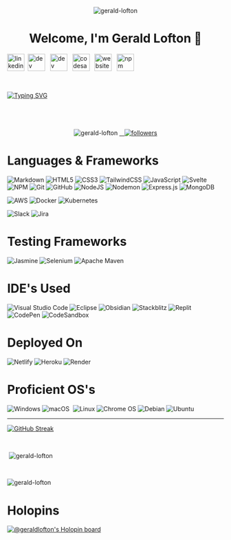 <p align="center"> 
  <img src="https://rdkcentral.com/wp-content/uploads/2021/05/join-code@2x.jpg" alt="gerald-lofton" /> 
</p>  

<h1 align="center">
  <b>Welcome, I'm Gerald Lofton</b> 🚀
</h1>

[<img src='https://cdn.jsdelivr.net/npm/simple-icons@3.0.1/icons/linkedin.svg' alt='linkedin' height='40'>](https://www.linkedin.com/in/gerald-l-555420212/)&nbsp; [<img src='https://cdn.jsdelivr.net/npm/simple-icons@3.0.1/icons/dev-dot-to.svg' alt='dev' height='40'>](https://dev.to/GeraldLofton) &nbsp; [<img src='https://cdn.jsdelivr.net/npm/simple-icons@3.0.1/icons/hashnode.svg' alt='dev' height='40'>](https://hashnode.com/@GeraldLofton) &nbsp; [<img src='https://cdn.jsdelivr.net/npm/simple-icons@3.0.1/icons/codesandbox.svg' alt='codesandbox' height='40'>](https://codesandbox.io/u/Gerald-Lofton) &nbsp; [<img src='https://cdn.jsdelivr.net/npm/simple-icons@3.0.1/icons/icloud.svg' alt='website' height='40'>](https://dev.page/geraldlofton) &nbsp; [<img src='https://cdn.jsdelivr.net/npm/simple-icons@3.0.1/icons/npm.svg' alt='npm' height='40'>](https://www.npmjs.com/~geraldlofton)

<br>

<p align="center">
 
 [![Typing SVG](https://readme-typing-svg.demolab.com?font=Roboto+mono&weight=500&size=35&duration=2500&pause=3500&color=00F70E&center=true&vCenter=true&width=435&lines=Full-Stack+Developer)](https://git.io/typing-svg)

</p>

#

<br>

<p align="center"> <img src="https://komarev.com/ghpvc/?username=gerald-lofton&label=Profile%20views&color=0eb437&style=flat" alt="gerald-lofton" />
<a href="https://github.com/Gerald-Lofton?tab=followers">&nbsp;&nbsp;
<img alt="followers" title="Follow me on Github" src="https://custom-icon-badges.demolab.com/github/followers/Gerald-Lofton?color=236ad3&labelColor=1155ba&style=for-the-badge&logo=person-add&label=Follow&logoColor=white"/></a>
</p>

#


</p>

# Languages & Frameworks

![Markdown](https://img.shields.io/badge/markdown-%23000000.svg?style=for-the-badge&logo=markdown&logoColor=white)&nbsp;![HTML5](https://img.shields.io/badge/html5-%23E34F26.svg?style=for-the-badge&logo=html5&logoColor=white)&nbsp;![CSS3](https://img.shields.io/badge/css3-%231572B6.svg?style=for-the-badge&logo=css3&logoColor=white)&nbsp;![TailwindCSS](https://img.shields.io/badge/tailwindcss-%2338B2AC.svg?style=for-the-badge&logo=tailwind-css&logoColor=white)&nbsp;![JavaScript](https://img.shields.io/badge/javascript-%23323330.svg?style=for-the-badge&logo=javascript&logoColor=%23F7DF1E)&nbsp;![Svelte](https://img.shields.io/badge/svelte-%23f1413d.svg?style=for-the-badge&logo=svelte&logoColor=white)&nbsp;![NPM](https://img.shields.io/badge/NPM-%23CB3837.svg?style=for-the-badge&logo=npm&logoColor=white)&nbsp;![Git](https://img.shields.io/badge/git-%23F05033.svg?style=for-the-badge&logo=git&logoColor=white)&nbsp;![GitHub](https://img.shields.io/badge/github-%23121011.svg?style=for-the-badge&logo=github&logoColor=white)&nbsp;![NodeJS](https://img.shields.io/badge/node.js-6DA55F?style=for-the-badge&logo=node.js&logoColor=white)&nbsp;![Nodemon](https://img.shields.io/badge/NODEMON-%23323330.svg?style=for-the-badge&logo=nodemon&logoColor=%BBDEAD)&nbsp;![Express.js](https://img.shields.io/badge/express.js-%23404d59.svg?style=for-the-badge&logo=express&logoColor=%2361DAFB)&nbsp;![MongoDB](https://img.shields.io/badge/MongoDB-%234ea94b.svg?style=for-the-badge&logo=mongodb&logoColor=white)&nbsp;

![AWS](https://img.shields.io/badge/AWS-%23FF9900.svg?style=for-the-badge&logo=amazon-aws&logoColor=white)&nbsp;![Docker](https://img.shields.io/badge/docker-%230db7ed.svg?style=for-the-badge&logo=docker&logoColor=white)&nbsp;![Kubernetes](https://img.shields.io/badge/kubernetes-%23326ce5.svg?style=for-the-badge&logo=kubernetes&logoColor=white)&nbsp;
 
![Slack](https://img.shields.io/badge/Slack-4A154B?style=for-the-badge&logo=slack&logoColor=white)&nbsp;![Jira](https://img.shields.io/badge/jira-%230A0FFF.svg?style=for-the-badge&logo=jira&logoColor=white)

# Testing Frameworks

![Jasmine](https://img.shields.io/badge/-Jasmine-%238A4182?style=for-the-badge&logo=Jasmine&logoColor=white)&nbsp;![Selenium](https://img.shields.io/badge/-selenium-%43B02A?style=for-the-badge&logo=selenium&logoColor=white)&nbsp;![Apache Maven](https://img.shields.io/badge/Apache%20Maven-C71A36?style=for-the-badge&logo=Apache%20Maven&logoColor=white)&nbsp;

# IDE's Used

![Visual Studio Code](https://img.shields.io/badge/Visual%20Studio%20Code-0078d7.svg?style=for-the-badge&logo=visual-studio-code&logoColor=white)&nbsp;![Eclipse](https://img.shields.io/badge/Eclipse-FE7A16.svg?style=for-the-badge&logo=Eclipse&logoColor=white)&nbsp;![Obsidian](https://img.shields.io/badge/Obsidian-%23483699.svg?style=for-the-badge&logo=obsidian&logoColor=white)&nbsp;![Stackblitz](https://img.shields.io/badge/Stackblitz-fff?style=for-the-badge&logo=Stackblitz&logoColor=1389FD)&nbsp;![Replit](https://img.shields.io/badge/Replit-DD1200?style=for-the-badge&logo=Replit&logoColor=white)&nbsp;![CodePen](https://img.shields.io/badge/CodePen-white?style=for-the-badge&logo=codepen&logoColor=black)&nbsp;![CodeSandbox](https://img.shields.io/badge/Codesandbox-040404?style=for-the-badge&logo=codesandbox&logoColor=DBDBDB)&nbsp;

# Deployed On

![Netlify](https://img.shields.io/badge/netlify-%23000000.svg?style=for-the-badge&logo=netlify&logoColor=#00C7B7)&nbsp;![Heroku](https://img.shields.io/badge/heroku-%23430098.svg?style=for-the-badge&logo=heroku&logoColor=white)&nbsp;![Render](https://img.shields.io/badge/Render-%46E3B7.svg?style=for-the-badge&logo=render&logoColor=white)&nbsp;

# Proficient OS's

![Windows](https://img.shields.io/badge/Windows-0078D6?style=for-the-badge&logo=windows&logoColor=white)&nbsp;![macOS](https://img.shields.io/badge/mac%20os-000000?style=for-the-badge&logo=macos&logoColor=F0F0F0)&nbsp;
![Linux](https://img.shields.io/badge/Linux-FCC624?style=for-the-badge&logo=linux&logoColor=black)&nbsp;![Chrome OS](https://img.shields.io/badge/chrome%20os-3d89fc?style=for-the-badge&logo=google%20chrome&logoColor=white)&nbsp;![Debian](https://img.shields.io/badge/Debian-D70A53?style=for-the-badge&logo=debian&logoColor=white)&nbsp;![Ubuntu](https://img.shields.io/badge/Ubuntu-E95420?style=for-the-badge&logo=ubuntu&logoColor=white)

---

[![GitHub Streak](https://streak-stats.demolab.com?user=Gerald-Lofton&theme=highcontrast&hide_border=true&date_format=M%20j%5B%2C%20Y%5D&mode=weekly)](https://git.io/streak-stats)

<br>

<p>&nbsp;<img align="center" src="https://github-readme-stats.vercel.app/api?username=gerald-lofton&show_icons=true&theme=radical&locale=en" alt="gerald-lofton" /></p>

<br>

<p><img align="center" src="https://github-readme-stats.vercel.app/api/top-langs?username=gerald-lofton&show_icons=true&theme=onedark&title_color=00b31e&text_color=f51800&locale=en&layout=compact" alt="gerald-lofton" /></p>

# Holopins

[![@geraldlofton's Holopin board](https://holopin.me/geraldlofton)](https://holopin.io/@geraldlofton)
